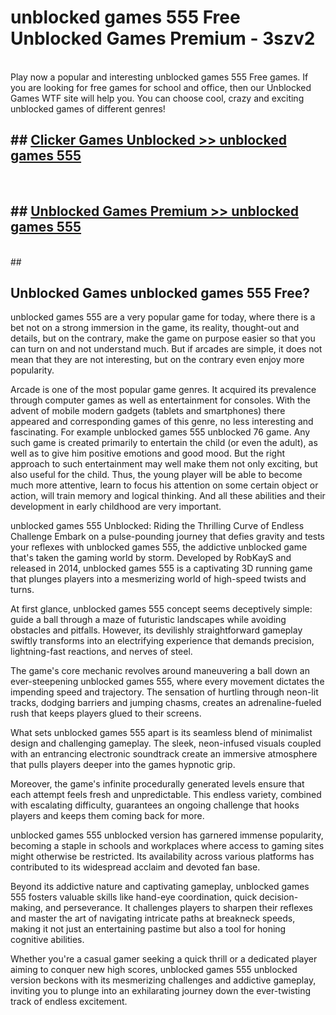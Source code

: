 # unblocked games 555 Free Unblocked Games Premium - 3szv2 <br>
<br>
Play now a popular and interesting unblocked games 555 Free games. If you are looking for free games for school and office, then our Unblocked Games WTF site will help you. You can choose cool, crazy and exciting unblocked games of different genres!


## ##  [Clicker Games Unblocked >> unblocked games 555](http://freeplayer.one?title=unblocked_games_555&ref=M1)
  <br>

##  ## [Unblocked Games Premium >> unblocked games 555](http://freeplayer.one?title=unblocked_games_555&ref=M1)
  <br>
  ##



## Unblocked Games unblocked games 555 Free?

unblocked games 555 are a very popular game for today, where there is a bet not on a strong immersion in the game, its reality, thought-out and details, but on the contrary, make the game on purpose easier so that you can turn on and not understand much. But if arcades are simple, it does not mean that they are not interesting, but on the contrary even enjoy more popularity.

Arcade is one of the most popular game genres. It acquired its prevalence through computer games as well as entertainment for consoles. With the advent of mobile modern gadgets (tablets and smartphones) there appeared and corresponding games of this genre, no less interesting and fascinating. For example unblocked games 555 unblocked 76 game. Any such game is created primarily to entertain the child (or even the adult), as well as to give him positive emotions and good mood. But the right approach to such entertainment may well make them not only exciting, but also useful for the child. Thus, the young player will be able to become much more attentive, learn to focus his attention on some certain object or action, will train memory and logical thinking. And all these abilities and their development in early childhood are very important.

unblocked games 555 Unblocked: Riding the Thrilling Curve of Endless Challenge
Embark on a pulse-pounding journey that defies gravity and tests your reflexes with unblocked games 555, the addictive unblocked game that's taken the gaming world by storm. Developed by RobKayS and released in 2014, unblocked games 555 is a captivating 3D running game that plunges players into a mesmerizing world of high-speed twists and turns.

At first glance, unblocked games 555 concept seems deceptively simple: guide a ball through a maze of futuristic landscapes while avoiding obstacles and pitfalls. However, its devilishly straightforward gameplay swiftly transforms into an electrifying experience that demands precision, lightning-fast reactions, and nerves of steel.

The game's core mechanic revolves around maneuvering a ball down an ever-steepening unblocked games 555, where every movement dictates the impending speed and trajectory. The sensation of hurtling through neon-lit tracks, dodging barriers and jumping chasms, creates an adrenaline-fueled rush that keeps players glued to their screens.

What sets unblocked games 555 apart is its seamless blend of minimalist design and challenging gameplay. The sleek, neon-infused visuals coupled with an entrancing electronic soundtrack create an immersive atmosphere that pulls players deeper into the games hypnotic grip.

Moreover, the game's infinite procedurally generated levels ensure that each attempt feels fresh and unpredictable. This endless variety, combined with escalating difficulty, guarantees an ongoing challenge that hooks players and keeps them coming back for more.

unblocked games 555 unblocked version has garnered immense popularity, becoming a staple in schools and workplaces where access to gaming sites might otherwise be restricted. Its availability across various platforms has contributed to its widespread acclaim and devoted fan base.

Beyond its addictive nature and captivating gameplay, unblocked games 555 fosters valuable skills like hand-eye coordination, quick decision-making, and perseverance. It challenges players to sharpen their reflexes and master the art of navigating intricate paths at breakneck speeds, making it not just an entertaining pastime but also a tool for honing cognitive abilities.

Whether you're a casual gamer seeking a quick thrill or a dedicated player aiming to conquer new high scores, unblocked games 555 unblocked version beckons with its mesmerizing challenges and addictive gameplay, inviting you to plunge into an exhilarating journey down the ever-twisting track of endless excitement.
